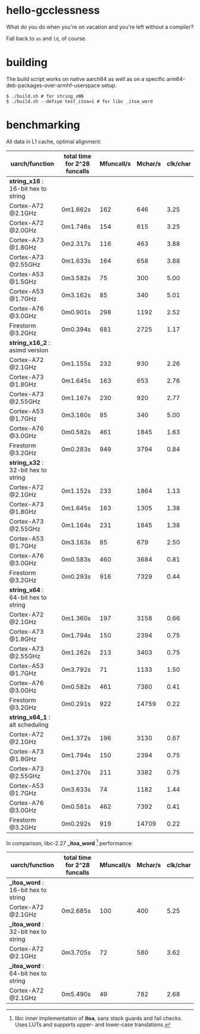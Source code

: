 # hello-gcclessness
What do you do when you're on vacation and you're left without a compiler?

Fall back to `as` and `ld`, of course.

# building
The build script works on native aarch64 as well as on a specific arm64-deb-packages-over-armhf-userspace setup.

	$ ./build.sh # for string_xNN  
	$ ./build.sh --defsym test_itoa=1 # for libc _itoa_word

# benchmarking
All data in L1 cache, optimal alignment:

| uarch/function                         | total time for 2^28 funcalls | Mfuncall/s | Mchar/s | clk/char |
| -------------------------------------- | ---------------------------- | ---------- | ------- | -------- |
| **string_x16** : 16-bit hex to string  |                              |            |         |          |
| Cortex-A72 @2.1GHz                     | 0m1.662s                     |  162       |   646   |  3.25    |
| Cortex-A72 @2.0GHz                     | 0m1.746s                     |  154       |   615   |  3.25    |
| Cortex-A73 @1.8GHz                     | 0m2.317s                     |  116       |   463   |  3.88    |
| Cortex-A73 @2.55GHz                    | 0m1.633s                     |  164       |   658   |  3.88    |
| Cortex-A53 @1.5GHz                     | 0m3.582s                     |   75       |   300   |  5.00    |
| Cortex-A53 @1.7GHz                     | 0m3.162s                     |   85       |   340   |  5.01    |
| Cortex-A76 @3.0GHz                     | 0m0.901s                     |  298       |  1192   |  2.52    |
| Firestorm @3.2GHz                      | 0m0.394s                     |  681       |  2725   |  1.17    |
| **string_x16_2** : asimd version       |                              |            |         |          |
| Cortex-A72 @2.1GHz                     | 0m1.155s                     |  232       |   930   |  2.26    |
| Cortex-A73 @1.8GHz                     | 0m1.645s                     |  163       |   653   |  2.76    |
| Cortex-A73 @2.55GHz                    | 0m1.167s                     |  230       |   920   |  2.77    |
| Cortex-A53 @1.7GHz                     | 0m3.160s                     |   85       |   340   |  5.00    |
| Cortex-A76 @3.0GHz                     | 0m0.582s                     |  461       |  1845   |  1.63    |
| Firestorm @3.2GHz                      | 0m0.283s                     |  949       |  3794   |  0.84    |
| **string_x32** : 32-bit hex to string  |                              |            |         |          |
| Cortex-A72 @2.1GHz                     | 0m1.152s                     |  233       |  1864   |  1.13    |
| Cortex-A73 @1.8GHz                     | 0m1.645s                     |  163       |  1305   |  1.38    |
| Cortex-A73 @2.55GHz                    | 0m1.164s                     |  231       |  1845   |  1.38    |
| Cortex-A53 @1.7GHz                     | 0m3.163s                     |   85       |   679   |  2.50    |
| Cortex-A76 @3.0GHz                     | 0m0.583s                     |  460       |  3684   |  0.81    |
| Firestorm @3.2GHz                      | 0m0.293s                     |  916       |  7329   |  0.44    |
| **string_x64** : 64-bit hex to string  |                              |            |         |          |
| Cortex-A72 @2.1GHz                     | 0m1.360s                     |  197       |  3158   |  0.66    |
| Cortex-A73 @1.8GHz                     | 0m1.794s                     |  150       |  2394   |  0.75    |
| Cortex-A73 @2.55GHz                    | 0m1.262s                     |  213       |  3403   |  0.75    |
| Cortex-A53 @1.7GHz                     | 0m3.792s                     |   71       |  1133   |  1.50    |
| Cortex-A76 @3.0GHz                     | 0m0.582s                     |  461       |  7380   |  0.41    |
| Firestorm @3.2GHz                      | 0m0.291s                     |  922       | 14759   |  0.22    |
| **string_x64_1** : alt scheduling      |                              |            |         |          |
| Cortex-A72 @2.1GHz                     | 0m1.372s                     |  196       |  3130   |  0.67    |
| Cortex-A73 @1.8GHz                     | 0m1.794s                     |  150       |  2394   |  0.75    |
| Cortex-A73 @2.55GHz                    | 0m1.270s                     |  211       |  3382   |  0.75    |
| Cortex-A53 @1.7GHz                     | 0m3.633s                     |   74       |  1182   |  1.44    |
| Cortex-A76 @3.0GHz                     | 0m0.581s                     |  462       |  7392   |  0.41    |
| Firestorm @3.2GHz                      | 0m0.292s                     |  919       | 14709   |  0.22    |

In comparison, libc-2.27 **\_itoa_word** [^1] performance:

| uarch/function                         | total time for 2^28 funcalls | Mfuncall/s | Mchar/s | clk/char |
| -------------------------------------- | ---------------------------- | ---------- | ------- | -------- |
| **\_itoa_word** : 16-bit hex to string |                              |            |         |          |
| Cortex-A72 @2.1GHz                     | 0m2.685s                     |  100       |  400    |  5.25    |
| **\_itoa_word** : 32-bit hex to string |                              |            |         |          |
| Cortex-A72 @2.1GHz                     | 0m3.705s                     |   72       |  580    |  3.62    |
| **\_itoa_word** : 64-bit hex to string |                              |            |         |          |
| Cortex-A72 @2.1GHz                     | 0m5.490s                     |   49       |  782    |  2.68    |

[^1]: libc inner implementation of **itoa**, sans stack guards and fail checks. Uses LUTs and supports upper- and lower-case translations.
